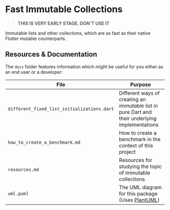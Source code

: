 # Fast Immutable Collections

> **THIS IS VERY EARLY STAGE. DON'T USE IT**

Immutable lists and other collections, which are as fast as their native Flutter mutable counterparts.

## Resources & Documentation

The `docs` folder features information which might be useful for you either as an end user or a developer:

| File                                        | Purpose                                                                                          |
| ------------------------------------------- | ------------------------------------------------------------------------------------------------ |
| `different_fixed_list_initializations.dart` | Different ways of creating an *immutable* list in pure Dart and their underlying implementations |
| `how_to_create_a_benchmark.md`              | How to create a benchmark in the context of this project                                         |
| `resources.md`                              | Resources for studying the topic of immutable collections                                        |
| `uml.puml`                                  | The UML diagram for this package (Uses [PlantUML][plant_uml])                                    |


[plant_uml]: https://plantuml.com/